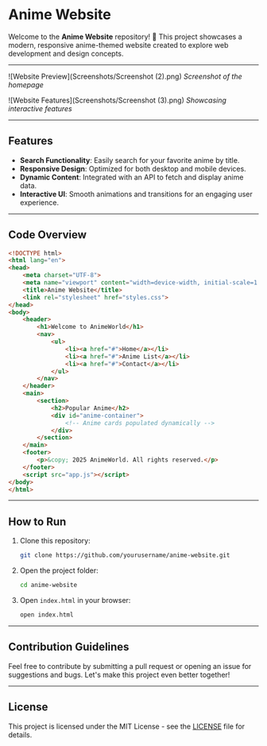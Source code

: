 # Anime Website

Welcome to the **Anime Website** repository! 🎉 This project showcases a modern, responsive anime-themed website created to explore web development and design concepts.

---

![Website Preview](Screenshots/Screenshot (2).png)
*Screenshot of the homepage*

![Website Features](Screenshots/Screenshot (3).png)
*Showcasing interactive features*

---

## Features

- **Search Functionality**: Easily search for your favorite anime by title.
- **Responsive Design**: Optimized for both desktop and mobile devices.
- **Dynamic Content**: Integrated with an API to fetch and display anime data.
- **Interactive UI**: Smooth animations and transitions for an engaging user experience.

---

## Code Overview

```html
<!DOCTYPE html>
<html lang="en">
<head>
    <meta charset="UTF-8">
    <meta name="viewport" content="width=device-width, initial-scale=1.0">
    <title>Anime Website</title>
    <link rel="stylesheet" href="styles.css">
</head>
<body>
    <header>
        <h1>Welcome to AnimeWorld</h1>
        <nav>
            <ul>
                <li><a href="#">Home</a></li>
                <li><a href="#">Anime List</a></li>
                <li><a href="#">Contact</a></li>
            </ul>
        </nav>
    </header>
    <main>
        <section>
            <h2>Popular Anime</h2>
            <div id="anime-container">
                <!-- Anime cards populated dynamically -->
            </div>
        </section>
    </main>
    <footer>
        <p>&copy; 2025 AnimeWorld. All rights reserved.</p>
    </footer>
    <script src="app.js"></script>
</body>
</html>
```

---

## How to Run

1. Clone this repository:
   ```bash
   git clone https://github.com/yourusername/anime-website.git
   ```

2. Open the project folder:
   ```bash
   cd anime-website
   ```

3. Open `index.html` in your browser:
   ```bash
   open index.html
   ```

---

## Contribution Guidelines

Feel free to contribute by submitting a pull request or opening an issue for suggestions and bugs. Let's make this project even better together!

---

## License

This project is licensed under the MIT License - see the [LICENSE](LICENSE) file for details.
